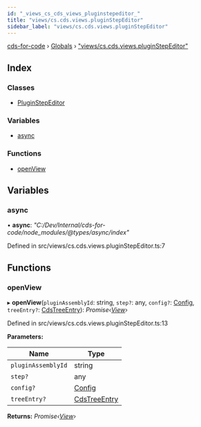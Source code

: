 ```yaml
---
id: "_views_cs_cds_views_pluginstepeditor_"
title: "views/cs.cds.views.pluginStepEditor"
sidebar_label: "views/cs.cds.views.pluginStepEditor"
---
```


[cds-for-code](../index.md) › [Globals](../globals.md) › ["views/cs.cds.views.pluginStepEditor"](_views_cs_cds_views_pluginstepeditor_.md)

## Index

### Classes

* [PluginStepEditor](../classes/_views_cs_cds_views_pluginstepeditor_.pluginstepeditor.md)

### Variables

* [async](_views_cs_cds_views_pluginstepeditor_.md#async)

### Functions

* [openView](_views_cs_cds_views_pluginstepeditor_.md#openview)

## Variables

###  async

• **async**: *"C:/Dev/Internal/cds-for-code/node_modules/@types/async/index"*

Defined in src/views/cs.cds.views.pluginStepEditor.ts:7

## Functions

###  openView

▸ **openView**(`pluginAssemblyId`: string, `step?`: any, `config?`: [Config](../interfaces/_api_cds_webapi_cdswebapi_.cdswebapi.config.md), `treeEntry?`: [CdsTreeEntry](../classes/_views_cs_cds_viewcontainers_cdsexplorer_.cdstreeentry.md)): *Promise‹[View](../classes/_core_webui_view_.view.md)›*

Defined in src/views/cs.cds.views.pluginStepEditor.ts:13

**Parameters:**

Name | Type |
------ | ------ |
`pluginAssemblyId` | string |
`step?` | any |
`config?` | [Config](../interfaces/_api_cds_webapi_cdswebapi_.cdswebapi.config.md) |
`treeEntry?` | [CdsTreeEntry](../classes/_views_cs_cds_viewcontainers_cdsexplorer_.cdstreeentry.md) |

**Returns:** *Promise‹[View](../classes/_core_webui_view_.view.md)›*
